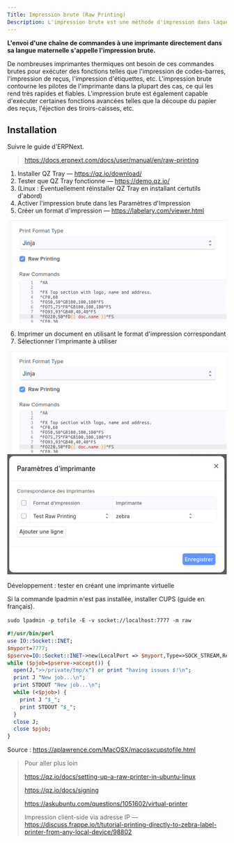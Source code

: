 ```yaml
---
Title: Impression brute (Raw Printing)
Description: L'impression brute est une méthode d'impression dans laquelle les données sont directement envoyées à l'imprimante sans être modifiées ni traitées par le système d'exploitation ou les pilotes. Les fichiers sont transmis dans leur format natif, et l'imprimante se charge de les interpréter et de les imprimer.
---
```


**L'envoi d'une chaîne de commandes à une imprimante directement dans sa langue maternelle s'appelle l'impression brute.**

De nombreuses imprimantes thermiques ont besoin de ces commandes brutes pour exécuter des fonctions telles que l'impression de codes-barres, l'impression de reçus, l'impression d'étiquettes, etc. L'impression brute contourne les pilotes de l'imprimante dans la plupart des cas, ce qui les rend très rapides et fiables. L'impression brute est également capable d'exécuter certaines fonctions avancées telles que la découpe du papier des reçus, l'éjection des tiroirs-caisses, etc.

## Installation

Suivre le guide d'ERPNext.

> <https://docs.erpnext.com/docs/user/manual/en/raw-printing>

1. Installer QZ Tray — <https://qz.io/download/>
2. Tester que QZ Tray fonctionne — <https://demo.qz.io/>
3. (Linux : Éventuellement réinstaller QZ Tray en installant certutils d'abord)
4. Activer l'impression brute dans les Paramètres d'Impression
5. Créer un format d'impression — <https://labelary.com/viewer.html>

![Bouton d'accès aux formats d'impression](/content/dodock/format-impression-brute.png)

6. Imprimer un document en utilisant le format d'impression correspondant
7. Sélectionner l'imprimante à utiliser

![Bouton d'accès aux paramètres d'impression brute](/content/dodock/format-impression-brute.png)![Table d'impression brute](/content/dodock/correspondance-impression-brute.png)

Développement : tester en créant une imprimante virtuelle

Si la commande lpadmin n'est pas installée, installer CUPS (guide en français).

`sudo lpadmin -p tofile -E -v socket://localhost:7777 -m raw`

```perl
#!/usr/bin/perl
use IO::Socket::INET;
$myport=7777;
$pserve=IO::Socket::INET->new(LocalPort => $myport,Type=>SOCK_STREAM,Reuse=>1,Listen=>1) or die "can't do that $!\n";
while ($pjob=$pserve->accept()) {
  open(J,">>/private/tmp/x") or print "having issues $!\n";
  print J "New job...\n";
  print STDOUT "New job...\n";
  while (<$pjob>) {
    print J "$_";
    print STDOUT "$_";
  }
  close J;
  close $pjob;
}
```

Source : <https://aplawrence.com/MacOSX/macosxcupstofile.html>

> Pour aller plus loin
>
> <https://qz.io/docs/setting-up-a-raw-printer-in-ubuntu-linux>
>
> <https://qz.io/docs/signing>
>
> <https://askubuntu.com/questions/1051602/virtual-printer>
>
> Impression client-side via adresse IP — <https://discuss.frappe.io/t/tutorial-printing-directly-to-zebra-label-printer-from-any-local-device/98802>
